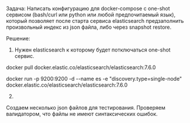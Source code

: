 Задача:
Написать конфигурацию для docker-compose с one-shot сервисом (bash/curl или python или любой предпочитаемый язык), который позволяет после старта сервиса elasticsearch предзаполнить произвольный индекс из json файла, либо через snapshot restore.

Решение:
1. Нужен elasticsearch к которому будет потключаться one-shot сервис.

  docker pull docker.elastic.co/elasticsearch/elasticsearch:7.6.0

  docker run -p 9200:9200 -d --name es -e "discovery.type=single-node" docker.elastic.co/elasticsearch/elasticsearch:7.6.0

2. 
  Создаем несколько json файлов для тестирования. Проверяем валидатором, что файлы не имеют синтаксических ошибок.
  
